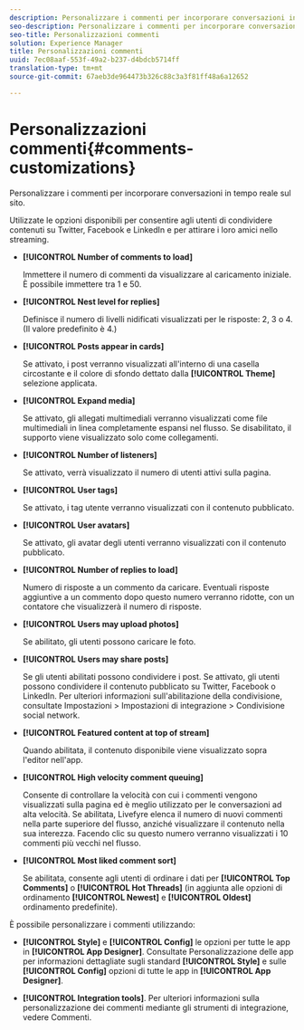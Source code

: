 ```yaml
---
description: Personalizzare i commenti per incorporare conversazioni in tempo reale sul sito.
seo-description: Personalizzare i commenti per incorporare conversazioni in tempo reale sul sito.
seo-title: Personalizzazioni commenti
solution: Experience Manager
title: Personalizzazioni commenti
uuid: 7ec08aaf-553f-49a2-b237-d4bdcb5714ff
translation-type: tm+mt
source-git-commit: 67aeb3de964473b326c88c3a3f81ff48a6a12652

---
```



# Personalizzazioni commenti{#comments-customizations}

Personalizzare i commenti per incorporare conversazioni in tempo reale sul sito.



Utilizzate le opzioni disponibili per consentire agli utenti di condividere contenuti su Twitter, Facebook e LinkedIn e per attirare i loro amici nello streaming.

* **[!UICONTROL Number of comments to load]**

   Immettere il numero di commenti da visualizzare al caricamento iniziale. È possibile immettere tra 1 e 50.

* **[!UICONTROL Nest level for replies]**

   Definisce il numero di livelli nidificati visualizzati per le risposte: 2, 3 o 4. (Il valore predefinito è 4.)

* **[!UICONTROL Posts appear in cards]**

   Se attivato, i post verranno visualizzati all'interno di una casella circostante e il colore di sfondo dettato dalla **[!UICONTROL Theme]** selezione applicata.

* **[!UICONTROL Expand media]**

   Se attivato, gli allegati multimediali verranno visualizzati come file multimediali in linea completamente espansi nel flusso. Se disabilitato, il supporto viene visualizzato solo come collegamenti.

* **[!UICONTROL Number of listeners]**

   Se attivato, verrà visualizzato il numero di utenti attivi sulla pagina.

* **[!UICONTROL User tags]**

   Se attivato, i tag utente verranno visualizzati con il contenuto pubblicato.

* **[!UICONTROL User avatars]**

   Se attivato, gli avatar degli utenti verranno visualizzati con il contenuto pubblicato.

* **[!UICONTROL Number of replies to load]**

   Numero di risposte a un commento da caricare. Eventuali risposte aggiuntive a un commento dopo questo numero verranno ridotte, con un contatore che visualizzerà il numero di risposte.

* **[!UICONTROL Users may upload photos]**

   Se abilitato, gli utenti possono caricare le foto.

* **[!UICONTROL Users may share posts]**

   Se gli utenti abilitati possono condividere i post. Se attivato, gli utenti possono condividere il contenuto pubblicato su Twitter, Facebook o LinkedIn. Per ulteriori informazioni sull'abilitazione della condivisione, consultate Impostazioni &gt; Impostazioni di integrazione &gt; Condivisione social network.

* **[!UICONTROL Featured content at top of stream]**

   Quando abilitata, il contenuto disponibile viene visualizzato sopra l'editor nell'app.

* **[!UICONTROL High velocity comment queuing]**

   Consente di controllare la velocità con cui i commenti vengono visualizzati sulla pagina ed è meglio utilizzato per le conversazioni ad alta velocità. Se abilitata, Livefyre elenca il numero di nuovi commenti nella parte superiore del flusso, anziché visualizzare il contenuto nella sua interezza. Facendo clic su questo numero verranno visualizzati i 10 commenti più vecchi nel flusso.

* **[!UICONTROL Most liked comment sort]**

   Se abilitata, consente agli utenti di ordinare i dati per **[!UICONTROL Top Comments]** o **[!UICONTROL Hot Threads]** (in aggiunta alle opzioni di ordinamento **[!UICONTROL Newest]** e **[!UICONTROL Oldest]** ordinamento predefinite).

È possibile personalizzare i commenti utilizzando:

* **[!UICONTROL Style]** e **[!UICONTROL Config]** le opzioni per tutte le app in **[!UICONTROL App Designer]**. Consultate Personalizzazione delle app per informazioni dettagliate sugli standard **[!UICONTROL Style]** e sulle **[!UICONTROL Config]** opzioni di tutte le app in **[!UICONTROL App Designer]**.

* **[!UICONTROL Integration tools]**. Per ulteriori informazioni sulla personalizzazione dei commenti mediante gli strumenti di integrazione, vedere Commenti.

